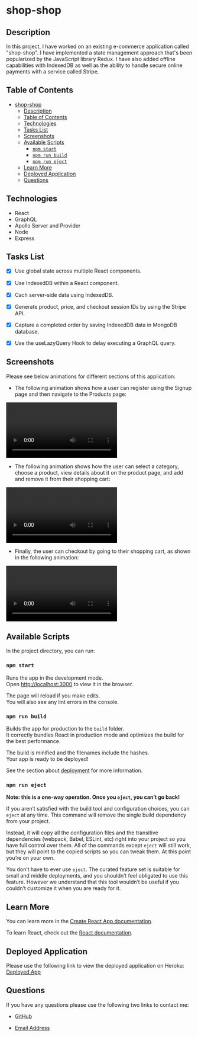 # shop-shop

## Description

In this project, I have worked on an existing e-commerce application called "shop-shop". I have implemented a state management approach that's been popularized by the JavaScript library Redux. I have also added offline capabilities with IndexedDB as well as the ability to handle secure online payments with a service called Stripe.

## Table of Contents

- [shop-shop](#shop-shop)
  - [Description](#description)
  - [Table of Contents](#table-of-contents)
  - [Technologies](#technologies)
  - [Tasks List](#tasks-list)
  - [Screenshots](#screenshots)
  - [Available Scripts](#available-scripts)
    - [`npm start`](#npm-start)
    - [`npm run build`](#npm-run-build)
    - [`npm run eject`](#npm-run-eject)
  - [Learn More](#learn-more)
  - [Deployed Application](#deployed-application)
  - [Questions](#questions)

## Technologies

* React
* GraphQL
* Apollo Server and Provider
* Node
* Express

## Tasks List

- [x] Use global state across multiple React components.

- [x] Use IndexedDB within a React component.

- [x] Cach server-side data using IndexedDB.

- [x] Generate product, price, and checkout session IDs by using the Stripe API.

- [x] Capture a completed order by saving IndexedDB data in MongoDB database.

- [x] Use the useLazyQuery Hook to delay executing a GraphQL query.

## Screenshots

Please see below animations for different sections of this application:

* The following animation shows how a user can register using the Signup page and then navigate to the Products page:

![alt=signup](./client/src/assets/signup.mov)

* The following animation shows how the user can select a category, choose a product, view details about it on the product page, and add and remove it from their shopping cart:

![alt=main-functionality](./client/src/assets/main-functionality.mov)


* Finally, the user can checkout by going to their shopping cart, as shown in the following animation:

![alt=checkout](./client/src/assets/checkout.mov)

## Available Scripts

In the project directory, you can run:

### `npm start`

Runs the app in the development mode.\
Open [http://localhost:3000](http://localhost:3000) to view it in the browser.

The page will reload if you make edits.\
You will also see any lint errors in the console.

### `npm run build`

Builds the app for production to the `build` folder.\
It correctly bundles React in production mode and optimizes the build for the best performance.

The build is minified and the filenames include the hashes.\
Your app is ready to be deployed!

See the section about [deployment](https://facebook.github.io/create-react-app/docs/deployment) for more information.

### `npm run eject`

**Note: this is a one-way operation. Once you `eject`, you can’t go back!**

If you aren’t satisfied with the build tool and configuration choices, you can `eject` at any time. This command will remove the single build dependency from your project.

Instead, it will copy all the configuration files and the transitive dependencies (webpack, Babel, ESLint, etc) right into your project so you have full control over them. All of the commands except `eject` will still work, but they will point to the copied scripts so you can tweak them. At this point you’re on your own.

You don’t have to ever use `eject`. The curated feature set is suitable for small and middle deployments, and you shouldn’t feel obligated to use this feature. However we understand that this tool wouldn’t be useful if you couldn’t customize it when you are ready for it.

## Learn More

You can learn more in the [Create React App documentation](https://facebook.github.io/create-react-app/docs/getting-started).

To learn React, check out the [React documentation](https://reactjs.org/).

## Deployed Application

Please use the following link to view the deployed application on Heroku: [Deployed App](https://arcane-everglades-43711.herokuapp.com/)

## Questions

If you have any questions please use the following two links to contact me:

* [GitHub](https://github.com/down-dive)

* [Email Address](mailto:yterlyuk@gmail.com)